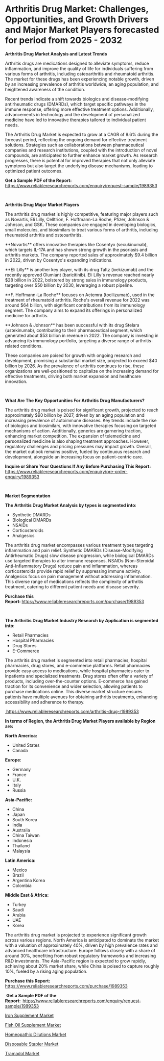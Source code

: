<p><h1>Arthritis Drug Market: Challenges, Opportunities, and Growth Drivers and Major Market Players forecasted for period from 2025 - 2032</h1></p><p><strong>Arthritis Drug Market Analysis and Latest Trends</strong></p>
<p><p>Arthritis drugs are medications designed to alleviate symptoms, reduce inflammation, and improve the quality of life for individuals suffering from various forms of arthritis, including osteoarthritis and rheumatoid arthritis. The market for these drugs has been experiencing notable growth, driven by an increasing prevalence of arthritis worldwide, an aging population, and heightened awareness of the condition.</p><p>Recent trends indicate a shift towards biologics and disease-modifying antirheumatic drugs (DMARDs), which target specific pathways in the immune response, offering more effective treatment options. Additionally, advancements in technology and the development of personalized medicine have led to innovative therapies tailored to individual patient needs.</p><p>The Arthritis Drug Market is expected to grow at a CAGR of 8.6% during the forecast period, reflecting the ongoing demand for effective treatment solutions. Strategies such as collaborations between pharmaceutical companies and research institutions, coupled with the introduction of novel compounds, are anticipated to further enhance market growth. As research progresses, there is potential for improved therapies that not only alleviate symptoms but also target the underlying disease mechanisms, leading to optimized patient outcomes.</p></p>
<p><strong>Get a Sample PDF of the Report:&nbsp;</strong> <a href="https://www.reliableresearchreports.com/enquiry/request-sample/1989353?utm_campaign=34&utm_medium=2&utm_source=Github&utm_content=ia&utm_term=08032025&utm_id=arthritis-drug">https://www.reliableresearchreports.com/enquiry/request-sample/1989353</a></p>
<p>&nbsp;</p>
<p><strong>Arthritis Drug Major Market Players</strong></p>
<p><p>The arthritis drug market is highly competitive, featuring major players such as Novartis, Eli Lilly, Celltrion, F. Hoffmann-La Roche, Pfizer, Johnson & Johnson, and GSK. These companies are engaged in developing biologics, small molecules, and biosimilars to treat various forms of arthritis, including rheumatoid arthritis and osteoarthritis.</p><p>**Novartis** offers innovative therapies like Cosentyx (secukinumab), which targets IL-17A and has shown strong growth in the psoriasis and arthritis markets. The company reported sales of approximately $9.4 billion in 2022, driven by Cosentyx's expanding indications.</p><p>**Eli Lilly** is another key player, with its drug Taltz (ixekizumab) and the recently approved Olumiant (baricitinib). Eli Lilly's revenue reached nearly $28 billion in 2022, bolstered by strong sales in immunology products, targeting over $50 billion by 2030, leveraging a robust pipeline.</p><p>**F. Hoffmann-La Roche** focuses on Actemra (tocilizumab), used in the treatment of rheumatoid arthritis. Roche's overall revenue for 2022 was around $64 billion, with significant contributions from its immunology segment. The company aims to expand its offerings in personalized medicine for arthritis.</p><p>**Johnson & Johnson** has been successful with its drug Stelara (ustekinumab), contributing to their pharmaceutical segment, which generated about $53 billion in revenue in 2022. The company is investing in advancing its immunology portfolio, targeting a diverse range of arthritis-related conditions.</p><p>These companies are poised for growth with ongoing research and development, promising a substantial market size, projected to exceed $40 billion by 2026. As the prevalence of arthritis continues to rise, these organizations are well-positioned to capitalize on the increasing demand for effective treatments, driving both market expansion and healthcare innovation.</p></p>
<p>&nbsp;</p>
<p><strong>What Are The Key Opportunities For Arthritis Drug Manufacturers?</strong></p>
<p><p>The arthritis drug market is poised for significant growth, projected to reach approximately $90 billion by 2027, driven by an aging population and increasing prevalence of autoimmune diseases. Key trends include the rise of biologics and biosimilars, with innovative therapies focusing on targeted mechanisms of action. Additionally, generics are garnering traction, enhancing market competition. The expansion of telemedicine and personalized medicine is also shaping treatment approaches. However, regulatory challenges and pricing pressures may impact growth. Overall, the market outlook remains positive, fueled by continuous research and development, alongside an increasing focus on patient-centric care.</p></p>
<p><strong>Inquire or Share Your Questions If Any Before Purchasing This Report:</strong> <a href="https://www.reliableresearchreports.com/enquiry/pre-order-enquiry/1989353?utm_campaign=34&utm_medium=2&utm_source=Github&utm_content=ia&utm_term=08032025&utm_id=arthritis-drug">https://www.reliableresearchreports.com/enquiry/pre-order-enquiry/1989353</a></p>
<p>&nbsp;</p>
<p><strong>Market Segmentation</strong></p>
<p><strong>The Arthritis Drug Market Analysis by types is segmented into:</strong></p>
<p><ul><li>Synthetic DMARDs</li><li>Biological DMARDs</li><li>NSAIDs</li><li>Corticosteroids</li><li>Analgesics</li></ul></p>
<p><p>The arthritis drug market encompasses various treatment types targeting inflammation and pain relief. Synthetic DMARDs (Disease-Modifying Antirheumatic Drugs) slow disease progression, while biological DMARDs use targeted therapies to alter immune responses. NSAIDs (Non-Steroidal Anti-Inflammatory Drugs) reduce pain and inflammation, whereas corticosteroids provide rapid relief by suppressing immune activity. Analgesics focus on pain management without addressing inflammation. This diverse range of medications reflects the complexity of arthritis treatment, catering to different patient needs and disease severity.</p></p>
<p><strong>Purchase this Report:&nbsp;</strong><a href="https://www.reliableresearchreports.com/purchase/1989353?utm_campaign=34&utm_medium=2&utm_source=Github&utm_content=ia&utm_term=08032025&utm_id=arthritis-drug">https://www.reliableresearchreports.com/purchase/1989353</a></p>
<p>&nbsp;</p>
<p><strong>The Arthritis Drug Market Industry Research by Application is segmented into:</strong></p>
<p><ul><li>Retail Pharmacies</li><li>Hospital Pharmacies</li><li>Drug Stores</li><li>E-Commerce</li></ul></p>
<p><p>The arthritis drug market is segmented into retail pharmacies, hospital pharmacies, drug stores, and e-commerce platforms. Retail pharmacies provide easy access to medications, while hospital pharmacies cater to inpatients and specialized treatments. Drug stores often offer a variety of products, including over-the-counter options. E-commerce has gained traction for its convenience and wider selection, allowing patients to purchase medications online. This diverse market structure ensures patients have multiple avenues for obtaining arthritis treatments, enhancing accessibility and adherence to therapy.</p></p>
<p><a href="https://www.reliableresearchreports.com/arthritis-drug-r1989353?utm_campaign=34&utm_medium=2&utm_source=Github&utm_content=ia&utm_term=08032025&utm_id=arthritis-drug">&nbsp;https://www.reliableresearchreports.com/arthritis-drug-r1989353</a></p>
<p><strong>In terms of Region, the Arthritis Drug Market Players available by Region are:</strong></p>
<p>
    <p> <strong> North America: </strong>
        <ul>
            <li>United States</li>
            <li>Canada</li>
        </ul>
        </p> 
    <p> <strong> Europe: </strong>
        <ul>
            <li>Germany</li>
            <li>France</li>
            <li>U.K.</li>
            <li>Italy</li>
            <li>Russia</li>
        </ul>
        </p> 
    <p> <strong> Asia-Pacific: </strong>
        <ul>
            <li>China</li>
            <li>Japan</li>
            <li>South Korea</li>
            <li>India</li>
            <li>Australia</li>
            <li>China Taiwan</li>
            <li>Indonesia</li>
            <li>Thailand</li>
            <li>Malaysia</li>
        </ul>
        </p> 
    <p> <strong> Latin America: </strong>
        <ul>
            <li>Mexico</li>
            <li>Brazil</li>
            <li>Argentina Korea</li>
            <li>Colombia</li>
        </ul>
        </p> 
    <p> <strong> Middle East & Africa: </strong>
        <ul>
            <li>Turkey</li>
            <li>Saudi</li>
            <li>Arabia</li>
            <li>UAE</li>
            <li>Korea</li>
        </ul>
    </p>
    </p>
<p><p>The arthritis drug market is projected to experience significant growth across various regions. North America is anticipated to dominate the market with a valuation of approximately 40%, driven by high prevalence rates and advanced healthcare infrastructure. Europe follows closely with a share of around 30%, benefiting from robust regulatory frameworks and increasing R&D investments. The Asia-Pacific region is expected to grow rapidly, achieving about 20% market share, while China is poised to capture roughly 10%, fueled by a rising aging population.</p></p>
<p><strong>Purchase this Report: </strong><a href="https://www.reliableresearchreports.com/purchase/1989353?utm_campaign=34&utm_medium=2&utm_source=Github&utm_content=ia&utm_term=08032025&utm_id=arthritis-drug">https://www.reliableresearchreports.com/purchase/1989353</a></p>
<p>&nbsp;<strong>Get a Sample PDF of the Report:&nbsp;&nbsp;</strong><a href="https://www.reliableresearchreports.com/enquiry/request-sample/1989353?utm_campaign=34&utm_medium=2&utm_source=Github&utm_content=ia&utm_term=08032025&utm_id=arthritis-drug">https://www.reliableresearchreports.com/enquiry/request-sample/1989353</a></p>
<p><strong></strong></p>
<p><p><a href="https://github.com/avikalitesjj/Market-Research-Report-List-1/blob/main/iron-supplement-market.md?utm_campaign=34&utm_medium=2&utm_source=Github&utm_content=ia&utm_term=08032025&utm_id=arthritis-drug">Iron Supplement Market</a></p><p><a href="https://github.com/pomasifilo/Market-Research-Report-List-1/blob/main/fish-oil-supplement-market.md?utm_campaign=34&utm_medium=2&utm_source=Github&utm_content=ia&utm_term=08032025&utm_id=arthritis-drug">Fish Oil Supplement Market</a></p><p><a href="https://github.com/shefikagbons/Market-Research-Report-List-1/blob/main/homeopathic-dilutions-market.md?utm_campaign=34&utm_medium=2&utm_source=Github&utm_content=ia&utm_term=08032025&utm_id=arthritis-drug">Homeopathic Dilutions Market</a></p><p><a href="https://github.com/nontoengolo/Market-Research-Report-List-1/blob/main/disposable-stapler-market.md?utm_campaign=34&utm_medium=2&utm_source=Github&utm_content=ia&utm_term=08032025&utm_id=arthritis-drug">Disposable Stapler Market</a></p><p><a href="https://github.com/signallaikun/Market-Research-Report-List-1/blob/main/tramadol-market.md?utm_campaign=34&utm_medium=2&utm_source=Github&utm_content=ia&utm_term=08032025&utm_id=arthritis-drug">Tramadol Market</a></p></p>